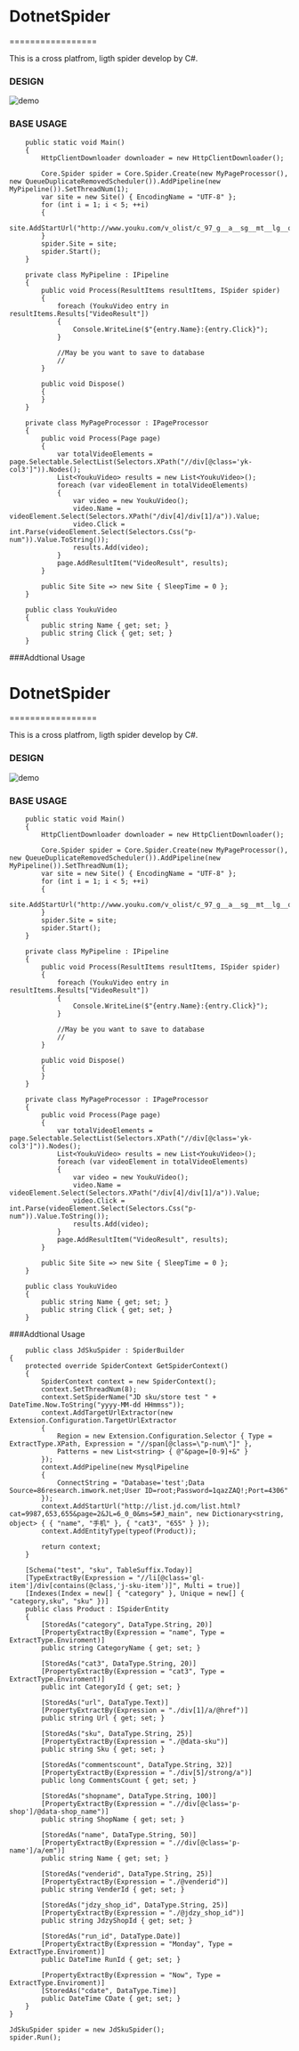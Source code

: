 # DotnetSpider
=================

This is a cross platfrom, ligth spider develop by C#.

### DESIGN
 
![demo](http://images2015.cnblogs.com/blog/40347/201605/40347-20160511101118155-1794710718.jpg)

### BASE USAGE

    	public static void Main()
		{
			HttpClientDownloader downloader = new HttpClientDownloader();

			Core.Spider spider = Core.Spider.Create(new MyPageProcessor(), new QueueDuplicateRemovedScheduler()).AddPipeline(new MyPipeline()).SetThreadNum(1);
			var site = new Site() { EncodingName = "UTF-8" };
			for (int i = 1; i < 5; ++i)
			{
				site.AddStartUrl("http://www.youku.com/v_olist/c_97_g__a__sg__mt__lg__q__s_1_r_0_u_0_pt_0_av_0_ag_0_sg__pr__h__d_1_p_1.html");
			}
			spider.Site = site;
			spider.Start();
		}

		private class MyPipeline : IPipeline
		{
			public void Process(ResultItems resultItems, ISpider spider)
			{
				foreach (YoukuVideo entry in resultItems.Results["VideoResult"])
				{
					Console.WriteLine($"{entry.Name}:{entry.Click}");
				}

				//May be you want to save to database
				// 
			}

			public void Dispose()
			{
			}
		}

		private class MyPageProcessor : IPageProcessor
		{
			public void Process(Page page)
			{
				var totalVideoElements = page.Selectable.SelectList(Selectors.XPath("//div[@class='yk-col3']")).Nodes();
				List<YoukuVideo> results = new List<YoukuVideo>();
				foreach (var videoElement in totalVideoElements)
				{
					var video = new YoukuVideo();
					video.Name = videoElement.Select(Selectors.XPath("/div[4]/div[1]/a")).Value;
					video.Click = int.Parse(videoElement.Select(Selectors.Css("p-num")).Value.ToString());
					results.Add(video);
				}
				page.AddResultItem("VideoResult", results);
			}

			public Site Site => new Site { SleepTime = 0 };
		}

		public class YoukuVideo
		{
			public string Name { get; set; }
			public string Click { get; set; }
		}
	
###Addtional Usage

# DotnetSpider
=================

This is a cross platfrom, ligth spider develop by C#.

### DESIGN
 
![demo](http://images2015.cnblogs.com/blog/40347/201605/40347-20160511101118155-1794710718.jpg)

### BASE USAGE

    	public static void Main()
		{
			HttpClientDownloader downloader = new HttpClientDownloader();

			Core.Spider spider = Core.Spider.Create(new MyPageProcessor(), new QueueDuplicateRemovedScheduler()).AddPipeline(new MyPipeline()).SetThreadNum(1);
			var site = new Site() { EncodingName = "UTF-8" };
			for (int i = 1; i < 5; ++i)
			{
				site.AddStartUrl("http://www.youku.com/v_olist/c_97_g__a__sg__mt__lg__q__s_1_r_0_u_0_pt_0_av_0_ag_0_sg__pr__h__d_1_p_1.html");
			}
			spider.Site = site;
			spider.Start();
		}

		private class MyPipeline : IPipeline
		{
			public void Process(ResultItems resultItems, ISpider spider)
			{
				foreach (YoukuVideo entry in resultItems.Results["VideoResult"])
				{
					Console.WriteLine($"{entry.Name}:{entry.Click}");
				}

				//May be you want to save to database
				// 
			}

			public void Dispose()
			{
			}
		}

		private class MyPageProcessor : IPageProcessor
		{
			public void Process(Page page)
			{
				var totalVideoElements = page.Selectable.SelectList(Selectors.XPath("//div[@class='yk-col3']")).Nodes();
				List<YoukuVideo> results = new List<YoukuVideo>();
				foreach (var videoElement in totalVideoElements)
				{
					var video = new YoukuVideo();
					video.Name = videoElement.Select(Selectors.XPath("/div[4]/div[1]/a")).Value;
					video.Click = int.Parse(videoElement.Select(Selectors.Css("p-num")).Value.ToString());
					results.Add(video);
				}
				page.AddResultItem("VideoResult", results);
			}

			public Site Site => new Site { SleepTime = 0 };
		}

		public class YoukuVideo
		{
			public string Name { get; set; }
			public string Click { get; set; }
		}
	
###Addtional Usage

        public class JdSkuSpider : SpiderBuilder
	{
		protected override SpiderContext GetSpiderContext()
		{
			SpiderContext context = new SpiderContext();
			context.SetThreadNum(8);
			context.SetSpiderName("JD sku/store test " + DateTime.Now.ToString("yyyy-MM-dd HHmmss"));
			context.AddTargetUrlExtractor(new Extension.Configuration.TargetUrlExtractor
			{
				Region = new Extension.Configuration.Selector { Type = ExtractType.XPath, Expression = "//span[@class=\"p-num\"]" },
				Patterns = new List<string> { @"&page=[0-9]+&" }
			});
			context.AddPipeline(new MysqlPipeline
			{
				ConnectString = "Database='test';Data Source=86research.imwork.net;User ID=root;Password=1qazZAQ!;Port=4306"
			});
			context.AddStartUrl("http://list.jd.com/list.html?cat=9987,653,655&page=2&JL=6_0_0&ms=5#J_main", new Dictionary<string, object> { { "name", "手机" }, { "cat3", "655" } });
			context.AddEntityType(typeof(Product));
			
			return context;
		}

		[Schema("test", "sku", TableSuffix.Today)]
		[TypeExtractBy(Expression = "//li[@class='gl-item']/div[contains(@class,'j-sku-item')]", Multi = true)]
		[Indexes(Index = new[] { "category" }, Unique = new[] { "category,sku", "sku" })]
		public class Product : ISpiderEntity
		{
			[StoredAs("category", DataType.String, 20)]
			[PropertyExtractBy(Expression = "name", Type = ExtractType.Enviroment)]
			public string CategoryName { get; set; }

			[StoredAs("cat3", DataType.String, 20)]
			[PropertyExtractBy(Expression = "cat3", Type = ExtractType.Enviroment)]
			public int CategoryId { get; set; }

			[StoredAs("url", DataType.Text)]
			[PropertyExtractBy(Expression = "./div[1]/a/@href")]
			public string Url { get; set; }

			[StoredAs("sku", DataType.String, 25)]
			[PropertyExtractBy(Expression = "./@data-sku")]
			public string Sku { get; set; }

			[StoredAs("commentscount", DataType.String, 32)]
			[PropertyExtractBy(Expression = "./div[5]/strong/a")]
			public long CommentsCount { get; set; }

			[StoredAs("shopname", DataType.String, 100)]
			[PropertyExtractBy(Expression = ".//div[@class='p-shop']/@data-shop_name")]
			public string ShopName { get; set; }

			[StoredAs("name", DataType.String, 50)]
			[PropertyExtractBy(Expression = ".//div[@class='p-name']/a/em")]
			public string Name { get; set; }

			[StoredAs("venderid", DataType.String, 25)]
			[PropertyExtractBy(Expression = "./@venderid")]
			public string VenderId { get; set; }

			[StoredAs("jdzy_shop_id", DataType.String, 25)]
			[PropertyExtractBy(Expression = "./@jdzy_shop_id")]
			public string JdzyShopId { get; set; }

			[StoredAs("run_id", DataType.Date)]
			[PropertyExtractBy(Expression = "Monday", Type = ExtractType.Enviroment)]
			public DateTime RunId { get; set; }

			[PropertyExtractBy(Expression = "Now", Type = ExtractType.Enviroment)]
			[StoredAs("cdate", DataType.Time)]
			public DateTime CDate { get; set; }
		}
	}
    
    JdSkuSpider spider = new JdSkuSpider();
    spider.Run();
